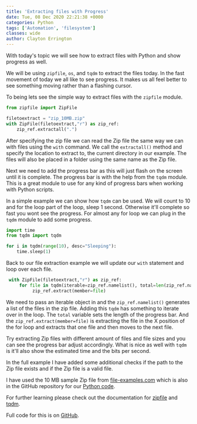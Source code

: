 ```yaml
---
title: 'Extracting files with Progress'
date: Tue, 08 Dec 2020 22:21:38 +0000
categories: Python
tags: ['Automation', 'filesystem']
classes: wide
author: Clayton Errington
---
```


With today's topic we will see how to extract files with Python and show progress as well.

We will be using `zipfile`, `os`, and `tqdm` to extract the files today. In the fast movement of today we all like to see progress. It makes us all feel better to see something moving rather than a flashing cursor.

To being lets see the simple way to extract files with the `zipfile` module.

```python
from zipfile import ZipFile

filetoextract = "zip_10MB.zip"
with ZipFile(filetoextract,"r") as zip_ref:
    zip_ref.extractall(".")
```

After specifying the zip file we can read the Zip file the same way we can with files using the `with` command. We call the `extractall()` method and specify the location to extract to, the current directory in our example. The files will also be placed in a folder using the same name as the Zip file.

Next we need to add the progress bar as this will just flash on the screen until it is complete. The progress bar is with the help from the `tqdm` module. This is a great module to use for any kind of progress bars when working with Python scripts.

In a simple example we can show how `tqdm` can be used. We will count to 10 and for the loop part of the loop, sleep 1 second. Otherwise it'll complete so fast you wont see the progress. For almost any for loop we can plug in the `tqdm` module to add some progress.

```python
import time
from tqdm import tqdm

for i in tqdm(range(10), desc="Sleeping"):
    time.sleep(1)
```

Back to our file extraction example we will update our `with` statement and loop over each file.

```python
 with ZipFile(filetoextract,"r") as zip_ref:
     for file in tqdm(iterable=zip_ref.namelist(), total=len(zip_ref.namelist())):
          zip_ref.extract(member=file)
```

We need to pass an iterable object in and the `zip_ref.namelist()` generates a list of the files in the zip file. Adding this `tqdm` has something to iterate over in the loop. The `total` variable sets the length of the progress bar. And the `zip_ref.extract(member=file)` is extracting the file in the X position of the for loop and extracts that one file and then moves to the next file.

Try extracting Zip files with different amount of files and file sizes and you can see the progress bar adjust accordingly. What is nice as well with `tqdm` is it'll also show the estimated time and the bits per second.

In the full example I have added some additional checks if the path to the Zip file exists and if the Zip file is a valid file.

I have used the 10 MB sample Zip file from [file-examples.com](https://file-examples.com/index.php/text-files-and-archives-download/) which is also in the GitHub repository for our [Python code](https://github.com/Useful-Scripting-Network/Python).

For further learning please check out the documentation for [zipfile](https://docs.python.org/3/library/zipfile.html) and [tqdm](https://tqdm.github.io/).

Full code for this is on [GitHub](https://github.com/Useful-Scripting-Network/Python/blob/master/extractzip.py).